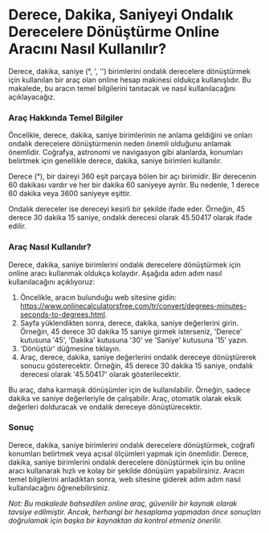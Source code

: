 Derece, Dakika, Saniyeyi Ondalık Derecelere Dönüştürme Online Aracını Nasıl Kullanılır?
=======================================================================================

Derece, dakika, saniye (°, ', '') birimlerini ondalık derecelere dönüştürmek için kullanılan bir araç olan online hesap makinesi oldukça kullanışlıdır. Bu makalede, bu aracın temel bilgilerini tanıtacak ve nasıl kullanılacağını açıklayacağız.

### Araç Hakkında Temel Bilgiler

Öncelikle, derece, dakika, saniye birimlerinin ne anlama geldiğini ve onları ondalık derecelere dönüştürmenin neden önemli olduğunu anlamak önemlidir. Coğrafya, astronomi ve navigasyon gibi alanlarda, konumları belirtmek için genellikle derece, dakika, saniye birimleri kullanılır.

Derece (°), bir daireyi 360 eşit parçaya bölen bir açı birimidir. Bir derecenin 60 dakikası vardır ve her bir dakika 60 saniyeye ayrılır. Bu nedenle, 1 derece 60 dakika veya 3600 saniyeye eşittir.

Ondalık dereceler ise dereceyi kesirli bir şekilde ifade eder. Örneğin, 45 derece 30 dakika 15 saniye, ondalık derecesi olarak 45.50417 olarak ifade edilir.

### Araç Nasıl Kullanılır?

Derece, dakika, saniye birimlerini ondalık derecelere dönüştürmek için online aracı kullanmak oldukça kolaydır. Aşağıda adım adım nasıl kullanılacağını açıklıyoruz:

1. Öncelikle, aracın bulunduğu web sitesine gidin: <https://www.onlinecalculatorsfree.com/tr/convert/degrees-minutes-seconds-to-degrees.html>.
2. Sayfa yüklendikten sonra, derece, dakika, saniye değerlerini girin. Örneğin, 45 derece 30 dakika 15 saniye girmek isterseniz, 'Derece' kutusuna '45', 'Dakika' kutusuna '30' ve 'Saniye' kutusuna '15' yazın.
3. 'Dönüştür' düğmesine tıklayın.
4. Araç, derece, dakika, saniye değerlerini ondalık dereceye dönüştürerek sonucu gösterecektir. Örneğin, 45 derece 30 dakika 15 saniye, ondalık derecesi olarak '45.50417' olarak gösterilecektir.

Bu araç, daha karmaşık dönüşümler için de kullanılabilir. Örneğin, sadece dakika ve saniye değerleriyle de çalışabilir. Araç, otomatik olarak eksik değerleri dolduracak ve ondalık dereceye dönüştürecektir.

### Sonuç

Derece, dakika, saniye birimlerini ondalık derecelere dönüştürmek, coğrafi konumları belirtmek veya açısal ölçümleri yapmak için önemlidir. Derece, dakika, saniye birimlerini ondalık derecelere dönüştürmek için bu online aracı kullanarak hızlı ve kolay bir şekilde dönüşüm yapabilirsiniz. Aracın temel bilgilerini anladıktan sonra, web sitesine giderek adım adım nasıl kullanılacağını öğrenebilirsiniz.

*Not: Bu makalede bahsedilen online araç, güvenilir bir kaynak olarak tavsiye edilmiştir. Ancak, herhangi bir hesaplama yapmadan önce sonuçları doğrulamak için başka bir kaynaktan da kontrol etmeniz önerilir.*